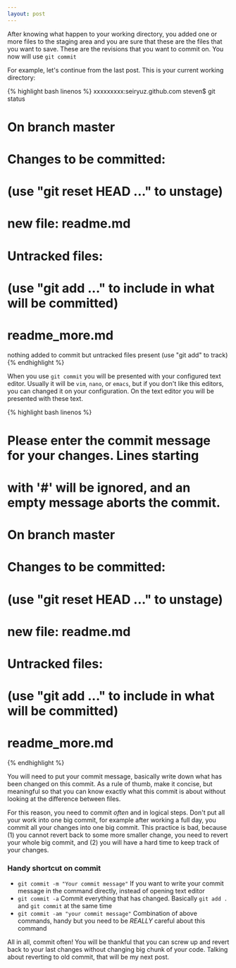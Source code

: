 ```yaml
---
layout: post
---
```


After knowing what happen to your working directory, you added one or more files to the staging area and you are sure that these are the files that you want to save. These are the revisions that you want to commit on. You now will use `git commit`

For example, let's continue from the last post. This is your current working directory:

{% highlight bash linenos %}
xxxxxxxxx:seiryuz.github.com steven$ git status
# On branch master
# Changes to be committed:
#   (use "git reset HEAD <file>..." to unstage)
#
# new file:   readme.md
#
# Untracked files:
#   (use "git add <file>..." to include in what will be committed)
#
# readme_more.md
nothing added to commit but untracked files present (use "git add" to track)
{% endhighlight %}

When you use `git commit` you will be presented with your configured text editor. Usually it will be `vim`, `nano`, or `emacs`, but if you don't like this editors, you can changed it on your configuration. On the text editor you will be presented with these text.

{% highlight bash linenos %}
<Write your commit message here>
# Please enter the commit message for your changes. Lines starting
# with '#' will be ignored, and an empty message aborts the commit.
# On branch master
# Changes to be committed:
#   (use "git reset HEAD <file>..." to unstage)
#
#       new file:   readme.md
#
# Untracked files:
#   (use "git add <file>..." to include in what will be committed)
#
#       readme_more.md
{% endhighlight %}

You will need to put your commit message, basically write down what has been changed on this commit. As a rule of thumb, make it concise, but meaningful so that you can know exactly what this commit is about without looking at the difference between files.

For this reason, you need to commit *often* and in logical steps. Don't put all your work into one big commit, for example after working a full day, you commit all your changes into one big commit. This practice is bad, because (1) you cannot revert back to some more smaller change, you need to revert your whole big commit, and (2) you will have a hard time to keep track of your changes.


### Handy shortcut on commit ###
* `git commit -m "Your commit message"` If you want to write your commit message in the command directly, instead of opening text editor
* `git commit -a` Commit everything that has changed. Basically `git add .` and `git commit` at the same time
* `git commit -am "your commit message"` Combination of above commands, handy but you need to be *REALLY* careful about this command


All in all, commit often! You will be thankful that you can screw up and revert back to your last changes without changing big chunk of your code. Talking about reverting to old commit, that will be my next post.